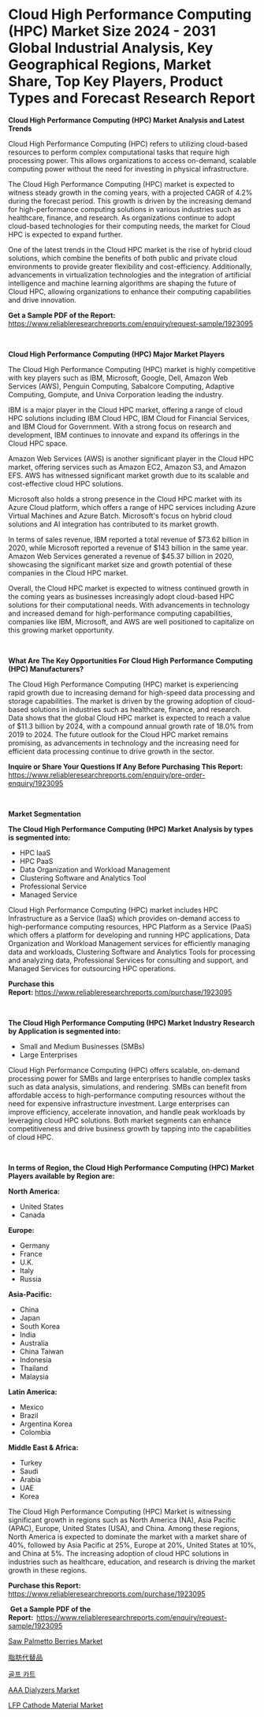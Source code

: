 <p><h1>Cloud High Performance Computing (HPC) Market Size 2024 - 2031 Global Industrial Analysis, Key Geographical Regions, Market Share, Top Key Players, Product Types and Forecast Research Report</h1></p><p><strong>Cloud High Performance Computing (HPC) Market Analysis and Latest Trends</strong></p>
<p><p>Cloud High Performance Computing (HPC) refers to utilizing cloud-based resources to perform complex computational tasks that require high processing power. This allows organizations to access on-demand, scalable computing power without the need for investing in physical infrastructure.</p><p>The Cloud High Performance Computing (HPC) market is expected to witness steady growth in the coming years, with a projected CAGR of 4.2% during the forecast period. This growth is driven by the increasing demand for high-performance computing solutions in various industries such as healthcare, finance, and research. As organizations continue to adopt cloud-based technologies for their computing needs, the market for Cloud HPC is expected to expand further.</p><p>One of the latest trends in the Cloud HPC market is the rise of hybrid cloud solutions, which combine the benefits of both public and private cloud environments to provide greater flexibility and cost-efficiency. Additionally, advancements in virtualization technologies and the integration of artificial intelligence and machine learning algorithms are shaping the future of Cloud HPC, allowing organizations to enhance their computing capabilities and drive innovation.</p></p>
<p><strong>Get a Sample PDF of the Report:&nbsp;</strong> <a href="https://www.reliableresearchreports.com/enquiry/request-sample/1923095">https://www.reliableresearchreports.com/enquiry/request-sample/1923095</a></p>
<p>&nbsp;</p>
<p><strong>Cloud High Performance Computing (HPC) Major Market Players</strong></p>
<p><p>The Cloud High Performance Computing (HPC) market is highly competitive with key players such as IBM, Microsoft, Google, Dell, Amazon Web Services (AWS), Penguin Computing, Sabalcore Computing, Adaptive Computing, Gompute, and Univa Corporation leading the industry. </p><p>IBM is a major player in the Cloud HPC market, offering a range of cloud HPC solutions including IBM Cloud HPC, IBM Cloud for Financial Services, and IBM Cloud for Government. With a strong focus on research and development, IBM continues to innovate and expand its offerings in the Cloud HPC space.</p><p>Amazon Web Services (AWS) is another significant player in the Cloud HPC market, offering services such as Amazon EC2, Amazon S3, and Amazon EFS. AWS has witnessed significant market growth due to its scalable and cost-effective cloud HPC solutions.</p><p>Microsoft also holds a strong presence in the Cloud HPC market with its Azure Cloud platform, which offers a range of HPC services including Azure Virtual Machines and Azure Batch. Microsoft's focus on hybrid cloud solutions and AI integration has contributed to its market growth.</p><p>In terms of sales revenue, IBM reported a total revenue of $73.62 billion in 2020, while Microsoft reported a revenue of $143 billion in the same year. Amazon Web Services generated a revenue of $45.37 billion in 2020, showcasing the significant market size and growth potential of these companies in the Cloud HPC market.</p><p>Overall, the Cloud HPC market is expected to witness continued growth in the coming years as businesses increasingly adopt cloud-based HPC solutions for their computational needs. With advancements in technology and increased demand for high-performance computing capabilities, companies like IBM, Microsoft, and AWS are well positioned to capitalize on this growing market opportunity.</p></p>
<p>&nbsp;</p>
<p><strong>What Are The Key Opportunities For Cloud High Performance Computing (HPC) Manufacturers?</strong></p>
<p><p>The Cloud High Performance Computing (HPC) market is experiencing rapid growth due to increasing demand for high-speed data processing and storage capabilities. The market is driven by the growing adoption of cloud-based solutions in industries such as healthcare, finance, and research. Data shows that the global Cloud HPC market is expected to reach a value of $11.3 billion by 2024, with a compound annual growth rate of 18.0% from 2019 to 2024. The future outlook for the Cloud HPC market remains promising, as advancements in technology and the increasing need for efficient data processing continue to drive growth in the sector.</p></p>
<p><strong>Inquire or Share Your Questions If Any Before Purchasing This Report:</strong> <a href="https://www.reliableresearchreports.com/enquiry/pre-order-enquiry/1923095">https://www.reliableresearchreports.com/enquiry/pre-order-enquiry/1923095</a></p>
<p>&nbsp;</p>
<p><strong>Market Segmentation</strong></p>
<p><strong>The Cloud High Performance Computing (HPC) Market Analysis by types is segmented into:</strong></p>
<p><ul><li>HPC IaaS</li><li>HPC PaaS</li><li>Data Organization and Workload Management</li><li>Clustering Software and Analytics Tool</li><li>Professional Service</li><li>Managed Service</li></ul></p>
<p><p>Cloud High Performance Computing (HPC) market includes HPC Infrastructure as a Service (IaaS) which provides on-demand access to high-performance computing resources, HPC Platform as a Service (PaaS) which offers a platform for developing and running HPC applications, Data Organization and Workload Management services for efficiently managing data and workloads, Clustering Software and Analytics Tools for processing and analyzing data, Professional Services for consulting and support, and Managed Services for outsourcing HPC operations.</p></p>
<p><strong>Purchase this Report:&nbsp;</strong><a href="https://www.reliableresearchreports.com/purchase/1923095">https://www.reliableresearchreports.com/purchase/1923095</a></p>
<p>&nbsp;</p>
<p><strong>The Cloud High Performance Computing (HPC) Market Industry Research by Application is segmented into:</strong></p>
<p><ul><li>Small and Medium Businesses (SMBs)</li><li>Large Enterprises</li></ul></p>
<p><p>Cloud High Performance Computing (HPC) offers scalable, on-demand processing power for SMBs and large enterprises to handle complex tasks such as data analysis, simulations, and rendering. SMBs can benefit from affordable access to high-performance computing resources without the need for expensive infrastructure investment. Large enterprises can improve efficiency, accelerate innovation, and handle peak workloads by leveraging cloud HPC solutions. Both market segments can enhance competitiveness and drive business growth by tapping into the capabilities of cloud HPC.</p></p>
<p>&nbsp;</p>
<p><strong>In terms of Region, the Cloud High Performance Computing (HPC) Market Players available by Region are:</strong></p>
<p>
    <p> <strong> North America: </strong>
        <ul>
            <li>United States</li>
            <li>Canada</li>
        </ul>
        </p> 
    <p> <strong> Europe: </strong>
        <ul>
            <li>Germany</li>
            <li>France</li>
            <li>U.K.</li>
            <li>Italy</li>
            <li>Russia</li>
        </ul>
        </p> 
    <p> <strong> Asia-Pacific: </strong>
        <ul>
            <li>China</li>
            <li>Japan</li>
            <li>South Korea</li>
            <li>India</li>
            <li>Australia</li>
            <li>China Taiwan</li>
            <li>Indonesia</li>
            <li>Thailand</li>
            <li>Malaysia</li>
        </ul>
        </p> 
    <p> <strong> Latin America: </strong>
        <ul>
            <li>Mexico</li>
            <li>Brazil</li>
            <li>Argentina Korea</li>
            <li>Colombia</li>
        </ul>
        </p> 
    <p> <strong> Middle East & Africa: </strong>
        <ul>
            <li>Turkey</li>
            <li>Saudi</li>
            <li>Arabia</li>
            <li>UAE</li>
            <li>Korea</li>
        </ul>
    </p>
    </p>
<p><p>The Cloud High Performance Computing (HPC) Market is witnessing significant growth in regions such as North America (NA), Asia Pacific (APAC), Europe, United States (USA), and China. Among these regions, North America is expected to dominate the market with a market share of 40%, followed by Asia Pacific at 25%, Europe at 20%, United States at 10%, and China at 5%. The increasing adoption of cloud HPC solutions in industries such as healthcare, education, and research is driving the market growth in these regions.</p></p>
<p><strong>Purchase this Report: </strong><a href="https://www.reliableresearchreports.com/purchase/1923095">https://www.reliableresearchreports.com/purchase/1923095</a></p>
<p>&nbsp;<strong>Get a Sample PDF of the Report:&nbsp;&nbsp;</strong><a href="https://www.reliableresearchreports.com/enquiry/request-sample/1923095">https://www.reliableresearchreports.com/enquiry/request-sample/1923095</a></p>
<p><strong></strong></p>
<p><p><a href="https://view.publitas.com/reportprime-1/saw-palmetto-berries-market-growth-market-trends-covid-19-impact-and-forecasts-for-period-from-2024-2031/">Saw Palmetto Berries Market</a></p><p><a href="https://medium.com/@sophiaard2003/%E8%84%82%E8%82%AA%E4%BB%A3%E6%9B%BF%E5%B8%82%E5%A0%B4%E5%B1%95%E6%9C%9B-%E7%94%A3%E6%A5%AD%E6%A6%82%E8%A6%81%E3%81%A8%E4%BA%88%E6%B8%AC-2024%E5%B9%B4%E3%81%8B%E3%82%892031%E5%B9%B4-db09c64ad9d7">脂肪代替品</a></p><p><a href="https://medium.com/@tyrelvezina0vc2ayv1ss8syx/%EA%B3%A8%ED%94%84-%EC%B9%B4%ED%8A%B8-%EC%8B%9C%EC%9E%A5-%EC%8B%9C%EC%9E%A5-cagr-%EC%8B%9C%EC%9E%A5-%ED%8A%B8%EB%A0%8C%EB%93%9C-%EB%B0%8F-%EC%84%B1%EC%9E%A5-%EC%A0%84%EB%9E%B5%EC%97%90-%EB%8C%80%ED%95%9C-%ED%86%B5%EC%B0%B0%EB%A0%A5-f245a3d6baa0">골프 카트</a></p><p><a href="https://github.com/Whitneyboyettebo9kiw7yr13/Market-Research-Report-List-1/blob/main/aaa-dialyzers-market.md">AAA Dialyzers Market</a></p><p><a href="https://view.publitas.com/reportprime-1/lfp-cathode-material-market-size-furnishes-valuable-information-encompassing-market-share-market-trends-and-projections-spanning-from-2024-to-2031/">LFP Cathode Material Market</a></p></p>